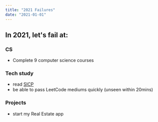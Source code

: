 ```yaml
---
title: "2021 Failures"
date: "2021-01-01"
---
```


## In 2021, let's fail at:

### CS
* Complete 9 computer science courses

### Tech study
* read [SICP](https://source-academy.github.io/sicp/index.html)
* be able to pass LeetCode mediums quickly (unseen within 20mins)

### Projects
* start my Real Estate app

